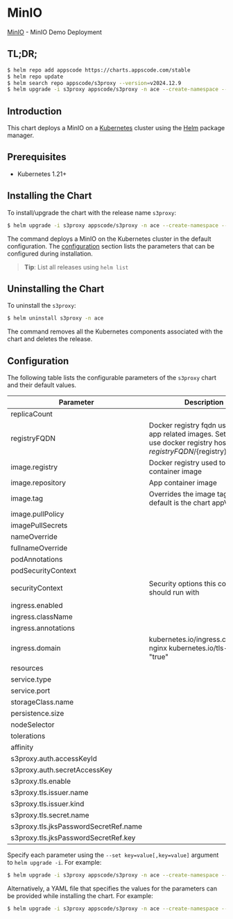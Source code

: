 # MinIO

[MinIO](https://github.com/appscode-cloud) - MinIO Demo Deployment

## TL;DR;

```bash
$ helm repo add appscode https://charts.appscode.com/stable
$ helm repo update
$ helm search repo appscode/s3proxy --version=v2024.12.9
$ helm upgrade -i s3proxy appscode/s3proxy -n ace --create-namespace --version=v2024.12.9
```

## Introduction

This chart deploys a MinIO on a [Kubernetes](http://kubernetes.io) cluster using the [Helm](https://helm.sh) package manager.

## Prerequisites

- Kubernetes 1.21+

## Installing the Chart

To install/upgrade the chart with the release name `s3proxy`:

```bash
$ helm upgrade -i s3proxy appscode/s3proxy -n ace --create-namespace --version=v2024.12.9
```

The command deploys a MinIO on the Kubernetes cluster in the default configuration. The [configuration](#configuration) section lists the parameters that can be configured during installation.

> **Tip**: List all releases using `helm list`

## Uninstalling the Chart

To uninstall the `s3proxy`:

```bash
$ helm uninstall s3proxy -n ace
```

The command removes all the Kubernetes components associated with the chart and deletes the release.

## Configuration

The following table lists the configurable parameters of the `s3proxy` chart and their default values.

|               Parameter               |                                                             Description                                                              |                                                                             Default                                                                              |
|---------------------------------------|--------------------------------------------------------------------------------------------------------------------------------------|------------------------------------------------------------------------------------------------------------------------------------------------------------------|
| replicaCount                          |                                                                                                                                      | <code>1</code>                                                                                                                                                   |
| registryFQDN                          | Docker registry fqdn used to pull app related images. Set this to use docker registry hosted at ${registryFQDN}/${registry}/${image} | <code>ghcr.io</code>                                                                                                                                             |
| image.registry                        | Docker registry used to pull app container image                                                                                     | <code>appscode</code>                                                                                                                                            |
| image.repository                      | App container image                                                                                                                  | <code>s3proxy</code>                                                                                                                                             |
| image.tag                             | Overrides the image tag whose default is the chart appVersion.                                                                       | <code>sha-a82ca68</code>                                                                                                                                         |
| image.pullPolicy                      |                                                                                                                                      | <code>IfNotPresent</code>                                                                                                                                        |
| imagePullSecrets                      |                                                                                                                                      | <code>[]</code>                                                                                                                                                  |
| nameOverride                          |                                                                                                                                      | <code>""</code>                                                                                                                                                  |
| fullnameOverride                      |                                                                                                                                      | <code>""</code>                                                                                                                                                  |
| podAnnotations                        |                                                                                                                                      | <code>{}</code>                                                                                                                                                  |
| podSecurityContext                    |                                                                                                                                      | <code>{"fsGroup":65534}</code>                                                                                                                                   |
| securityContext                       | Security options this container should run with                                                                                      | <code>{"allowPrivilegeEscalation":false,"capabilities":{"drop":["ALL"]},"runAsNonRoot":true,"runAsUser":65534,"seccompProfile":{"type":"RuntimeDefault"}}</code> |
| ingress.enabled                       |                                                                                                                                      | <code>false</code>                                                                                                                                               |
| ingress.className                     |                                                                                                                                      | <code>""</code>                                                                                                                                                  |
| ingress.annotations                   |                                                                                                                                      | <code>{}</code>                                                                                                                                                  |
| ingress.domain                        | kubernetes.io/ingress.class: nginx kubernetes.io/tls-acme: "true"                                                                    | <code>""</code>                                                                                                                                                  |
| resources                             |                                                                                                                                      | <code>{}</code>                                                                                                                                                  |
| service.type                          |                                                                                                                                      | <code>ClusterIP</code>                                                                                                                                           |
| service.port                          |                                                                                                                                      | <code>4224</code>                                                                                                                                                |
| storageClass.name                     |                                                                                                                                      | <code>""</code>                                                                                                                                                  |
| persistence.size                      |                                                                                                                                      | <code>50Gi</code>                                                                                                                                                |
| nodeSelector                          |                                                                                                                                      | <code>{}</code>                                                                                                                                                  |
| tolerations                           |                                                                                                                                      | <code>[]</code>                                                                                                                                                  |
| affinity                              |                                                                                                                                      | <code>{}</code>                                                                                                                                                  |
| s3proxy.auth.accessKeyId              |                                                                                                                                      | <code>""</code>                                                                                                                                                  |
| s3proxy.auth.secretAccessKey          |                                                                                                                                      | <code>""</code>                                                                                                                                                  |
| s3proxy.tls.enable                    |                                                                                                                                      | <code>true</code>                                                                                                                                                |
| s3proxy.tls.issuer.name               |                                                                                                                                      | <code>""</code>                                                                                                                                                  |
| s3proxy.tls.issuer.kind               |                                                                                                                                      | <code>""</code>                                                                                                                                                  |
| s3proxy.tls.secret.name               |                                                                                                                                      | <code>""</code>                                                                                                                                                  |
| s3proxy.tls.jksPasswordSecretRef.name |                                                                                                                                      | <code>""</code>                                                                                                                                                  |
| s3proxy.tls.jksPasswordSecretRef.key  |                                                                                                                                      | <code>""</code>                                                                                                                                                  |


Specify each parameter using the `--set key=value[,key=value]` argument to `helm upgrade -i`. For example:

```bash
$ helm upgrade -i s3proxy appscode/s3proxy -n ace --create-namespace --version=v2024.12.9 --set replicaCount=1
```

Alternatively, a YAML file that specifies the values for the parameters can be provided while
installing the chart. For example:

```bash
$ helm upgrade -i s3proxy appscode/s3proxy -n ace --create-namespace --version=v2024.12.9 --values values.yaml
```

